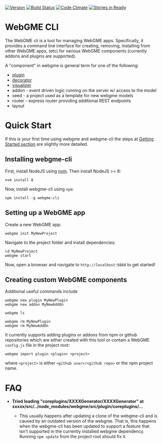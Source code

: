 [![Version](https://badge.fury.io/js/webgme-cli.svg)](https://www.npmjs.com/package/webgme-cli)
[![Build Status](https://travis-ci.org/webgme/webgme-cli.svg?branch=master)](https://travis-ci.org/webgme/webgme-cli)
[![Code Climate](https://codeclimate.com/github/webgme/webgme-cli/badges/gpa.svg)](https://codeclimate.com/github/webgme/webgme-cli)
[![Stories in Ready](https://badge.waffle.io/webgme/webgme-cli.png?label=ready&title=Ready)](https://waffle.io/webgme/webgme-cli)

# WebGME CLI
The WebGME cli is a tool for managing WebGME apps. Specifically, it provides a command line interface for creating, removing, installing from other WebGME apps, (etc) for various WebGME components (currently addons and plugins are supported).

A "component" in webgme is general term for one of the following:
- [plugin](https://github.com/webgme/webgme/wiki/GME-Plugins)
- [decorator](https://github.com/webgme/webgme/wiki/GME-Decorators)
- [visualizer](https://github.com/webgme/webgme/wiki/GME-Visualizers)
- addon - event driven logic running on the server w/ access to the model
- seed - a project used as a template for new webgme models
- router - express router providing additional REST endpoints
- layout

# Quick Start
If this is your first time using webgme and webgme-cli the steps at [Getting Started section](https://webgme.readthedocs.io/en/latest/) are slightly more detailed.
## Installing webgme-cli
First, install NodeJS using [nvm](https://github.com/creationix/nvm). Then install NodeJS >= 8:
```
nvm install 8
```
Now, install webgme-cli using `npm`:

```
npm install -g webgme-cli
```

## Setting up a WebGME app
Create a new WebGME app:

```
webgme init MyNewProject
```

Navigate to the project folder and install dependencies:

```
cd MyNewProject
webgme start
```

Now, open a browser and navigate to `http://localhost:8888` to get started!

## Creating custom WebGME components
Additional useful commands include
```
webgme new plugin MyNewPlugin
webgme new addon MyNewAddOn

webgme ls

webgme rm MyNewPlugin
webgme rm MyNewAddOn
```

It currently supports adding plugins or addons from npm or github repositories which are either created with this tool or contain a WebGME `config.js` file in the project root:

```
webgme import plugin <plugin> <project>
```

where `<project>` is either `<github user>/<github repo>` or the npm project name.

# FAQ

+ __Tried loading "coreplugins/XXXXGenerator/XXXXGenerator" at xxxxx/src/../node_modules/webgme/src/plugin/coreplugins/...__

    + This usually happens after updating a clone of the webgme-cli and is caused by an outdated version of the webgme. That is, this happens when the webgme-cli has been updated to support a feature that isn't supported in the currently installed webgme dependency. Running `npm update` from the project root should fix it.
